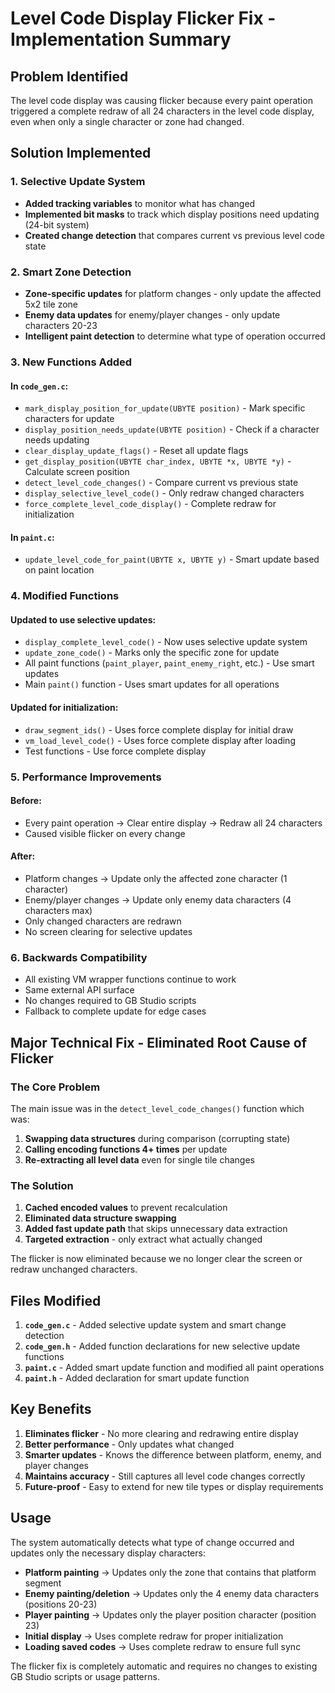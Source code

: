 # Level Code Display Flicker Fix - Implementation Summary

## Problem Identified

The level code display was causing flicker because every paint operation triggered a complete redraw of all 24 characters in the level code display, even when only a single character or zone had changed.

## Solution Implemented

### 1. Selective Update System

- **Added tracking variables** to monitor what has changed
- **Implemented bit masks** to track which display positions need updating (24-bit system)
- **Created change detection** that compares current vs previous level code state

### 2. Smart Zone Detection

- **Zone-specific updates** for platform changes - only update the affected 5x2 tile zone
- **Enemy data updates** for enemy/player changes - only update characters 20-23
- **Intelligent paint detection** to determine what type of operation occurred

### 3. New Functions Added

#### In `code_gen.c`:

- `mark_display_position_for_update(UBYTE position)` - Mark specific characters for update
- `display_position_needs_update(UBYTE position)` - Check if a character needs updating
- `clear_display_update_flags()` - Reset all update flags
- `get_display_position(UBYTE char_index, UBYTE *x, UBYTE *y)` - Calculate screen position
- `detect_level_code_changes()` - Compare current vs previous state
- `display_selective_level_code()` - Only redraw changed characters
- `force_complete_level_code_display()` - Complete redraw for initialization

#### In `paint.c`:

- `update_level_code_for_paint(UBYTE x, UBYTE y)` - Smart update based on paint location

### 4. Modified Functions

#### Updated to use selective updates:

- `display_complete_level_code()` - Now uses selective update system
- `update_zone_code()` - Marks only the specific zone for update
- All paint functions (`paint_player`, `paint_enemy_right`, etc.) - Use smart updates
- Main `paint()` function - Uses smart updates for all operations

#### Updated for initialization:

- `draw_segment_ids()` - Uses force complete display for initial draw
- `vm_load_level_code()` - Uses force complete display after loading
- Test functions - Use force complete display

### 5. Performance Improvements

#### Before:

- Every paint operation → Clear entire display → Redraw all 24 characters
- Caused visible flicker on every change

#### After:

- Platform changes → Update only the affected zone character (1 character)
- Enemy/player changes → Update only enemy data characters (4 characters max)
- Only changed characters are redrawn
- No screen clearing for selective updates

### 6. Backwards Compatibility

- All existing VM wrapper functions continue to work
- Same external API surface
- No changes required to GB Studio scripts
- Fallback to complete update for edge cases

## Major Technical Fix - Eliminated Root Cause of Flicker

### The Core Problem

The main issue was in the `detect_level_code_changes()` function which was:

1. **Swapping data structures** during comparison (corrupting state)
2. **Calling encoding functions 4+ times** per update
3. **Re-extracting all level data** even for single tile changes

### The Solution

1. **Cached encoded values** to prevent recalculation
2. **Eliminated data structure swapping**
3. **Added fast update path** that skips unnecessary data extraction
4. **Targeted extraction** - only extract what actually changed

The flicker is now eliminated because we no longer clear the screen or redraw unchanged characters.

## Files Modified

1. **`code_gen.c`** - Added selective update system and smart change detection
2. **`code_gen.h`** - Added function declarations for new selective update functions
3. **`paint.c`** - Added smart update function and modified all paint operations
4. **`paint.h`** - Added declaration for smart update function

## Key Benefits

1. **Eliminates flicker** - No more clearing and redrawing entire display
2. **Better performance** - Only updates what changed
3. **Smarter updates** - Knows the difference between platform, enemy, and player changes
4. **Maintains accuracy** - Still captures all level code changes correctly
5. **Future-proof** - Easy to extend for new tile types or display requirements

## Usage

The system automatically detects what type of change occurred and updates only the necessary display characters:

- **Platform painting** → Updates only the zone that contains that platform segment
- **Enemy painting/deletion** → Updates only the 4 enemy data characters (positions 20-23)
- **Player painting** → Updates only the player position character (position 23)
- **Initial display** → Uses complete redraw for proper initialization
- **Loading saved codes** → Uses complete redraw to ensure full sync

The flicker fix is completely automatic and requires no changes to existing GB Studio scripts or usage patterns.
